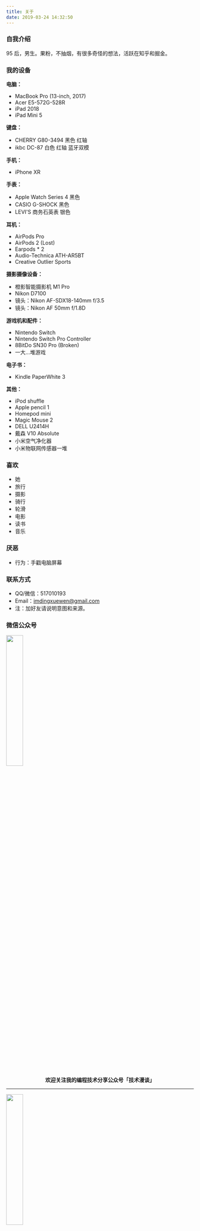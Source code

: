 ```yaml
---
title: 关于
date: 2019-03-24 14:32:50
---
```


### 自我介绍

95 后，男生。果粉，不抽烟，有很多奇怪的想法，活跃在知乎和掘金。

### 我的设备

**电脑：**

- MacBook Pro (13-inch, 2017)
- Acer E5-572G-528R
- iPad 2018
- iPad Mini 5

**键盘：**

- CHERRY G80-3494 黑色 红轴
- ikbc DC-87 白色 红轴 蓝牙双模

**手机：**

- iPhone XR

**手表：**

- Apple Watch Series 4 黑色
- CASIO G-SHOCK 黑色
- LEVI'S 商务石英表 银色

**耳机：**

- AirPods Pro
- AirPods 2 (Lost)
- Earpods * 2
- Audio-Technica ATH-AR5BT
- Creative Outlier Sports

**摄影摄像设备：**

- 橙影智能摄影机 M1 Pro
- Nikon D7100
- 镜头：Nikon AF-SDX18-140mm f/3.5
- 镜头：Nikon AF 50mm f/1.8D

**游戏机和配件：**

- Nintendo Switch
- Nintendo Switch Pro Controller
- 8BitDo SN30 Pro (Broken)
- 一大...堆游戏

**电子书：**

- Kindle PaperWhite 3

**其他：**

- iPod shuffle
- Apple pencil 1
- Homepod mini
- Magic Mouse 2
- DELL U2414H
- 戴森 V10 Absolute
- 小米空气净化器
- 小米物联网传感器一堆

### 喜欢

- 她
- 旅行
- 摄影
- 骑行
- 轮滑
- 电影
- 读书
- 音乐

### 厌恶

- 行为：手戳电脑屏幕

### 联系方式

- QQ/微信：517010193
- Email：imdingxuewen@gmail.com
- 注：加好友请说明意图和来源。

### 微信公众号

<img width="30%" src="../img/wechatpub-1.jpg" />

**<center>欢迎关注我的编程技术分享公众号「技术漫谈」</center>**

---

<img width="30%" src="../img/wechatpub-2.jpg" />

**<center>欢迎关注我的面试求职分享公众号「编程每日一题」</center>**

---

<img width="30%" src="../img/wechatpub-3.jpg" />

**<center>欢迎关注我的生活日常分享公众号「学文同学」</center>**

<br><br><br><br>
